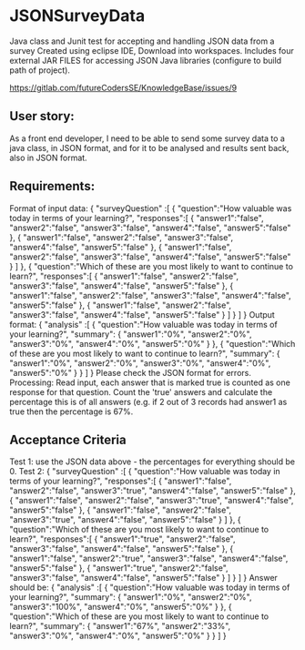 # JSONSurveyData #
Java class and Junit test for accepting and handling JSON data from a survey
Created using eclipse IDE, Download into workspaces. Includes four external JAR FILES for accessing JSON Java libraries (configure to build path of project). 

https://gitlab.com/futureCodersSE/KnowledgeBase/issues/9

## User story: ##
As a front end developer, I need to be able to send some survey data to a java class, in JSON format, and for it to be analysed and results sent back, also in JSON format.

## Requirements: ##
Format of input data:
{ "surveyQuestion" :[ { "question":"How valuable was today in terms of your learning?", "responses":[ { "answer1":"false", "answer2":"false", "answer3":"false", "answer4":"false", "answer5":"false" }, { "answer1":"false", "answer2":"false", "answer3":"false", "answer4":"false", "answer5":"false" }, { "answer1":"false", "answer2":"false", "answer3":"false", "answer4":"false", "answer5":"false" } ] }, { "question":"Which of these are you most likely to want to continue to learn?", "responses":[ { "answer1":"false", "answer2":"false", "answer3":"false", "answer4":"false", "answer5":"false" }, { "answer1":"false", "answer2":"false", "answer3":"false", "answer4":"false", "answer5":"false" }, { "answer1":"false", "answer2":"false", "answer3":"false", "answer4":"false", "answer5":"false" } ] } ] }
Output format: { "analysis" :[ { "question":"How valuable was today in terms of your learning?", "summary": { "answer1":"0%", "answer2":"0%", "answer3":"0%", "answer4":"0%", "answer5":"0%" } }, { "question":"Which of these are you most likely to want to continue to learn?", "summary": { "answer1":"0%", "answer2":"0%", "answer3":"0%", "answer4":"0%", "answer5":"0%" } } ] }
Please check the JSON format for errors.
Processing: Read input, each answer that is marked true is counted as one response for that question. Count the 'true' answers and calculate the percentage this is of all answers (e.g. if 2 out of 3 records had answer1 as true then the percentage is 67%. 

## Acceptance Criteria ##
Test 1: use the JSON data above - the percentages for everything should be 0.
Test 2: 
{
"surveyQuestion" :[
{ "question":"How valuable was today in terms of your learning?", "responses":[ { "answer1":"false", "answer2":"false", "answer3":"true", "answer4":"false", "answer5":"false" }, { "answer1":"false", "answer2":"false", "answer3":"true", "answer4":"false", "answer5":"false" }, { "answer1":"false", "answer2":"false", "answer3":"true", "answer4":"false", "answer5":"false" } ] }, { "question":"Which of these are you most likely to want to continue to learn?", "responses":[ { "answer1":"true", "answer2":"false", "answer3":"false", "answer4":"false", "answer5":"false" }, { "answer1":"false", "answer2":"true", "answer3":"false", "answer4":"false", "answer5":"false" }, { "answer1":"true", "answer2":"false", "answer3":"false", "answer4":"false", "answer5":"false" } ] } ] } 
Answer should be: { "analysis" :[ { "question":"How valuable was today in terms of your learning?", "summary": { "answer1":"0%", "answer2":"0%", "answer3":"100%", "answer4":"0%", "answer5":"0%" } }, { "question":"Which of these are you most likely to want to continue to learn?", "summary": { "answer1":"67%", "answer2":"33%", "answer3":"0%", "answer4":"0%", "answer5":"0%" } } ] }
